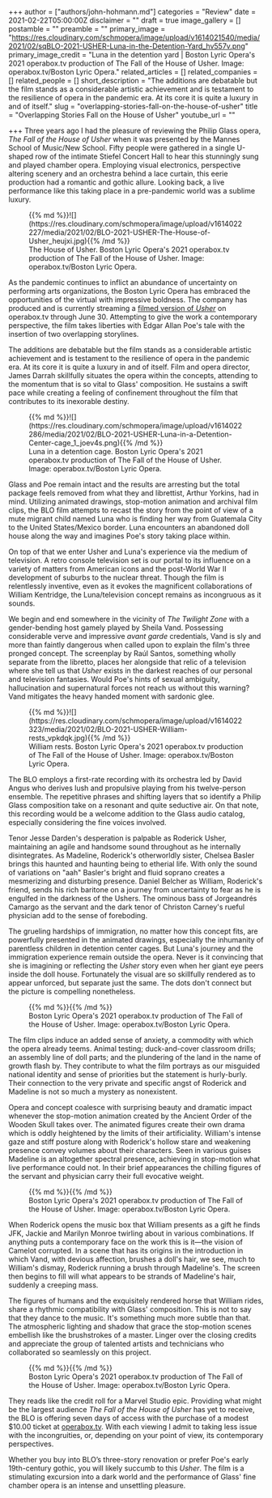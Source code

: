 +++
author = ["authors/john-hohmann.md"]
categories = "Review"
date = 2021-02-22T05:00:00Z
disclaimer = ""
draft = true
image_gallery = []
postamble = ""
preamble = ""
primary_image = "https://res.cloudinary.com/schmopera/image/upload/v1614021540/media/2021/02/sqBLO-2021-USHER-Luna-in-the-Detention-Yard_hv557v.png"
primary_image_credit = "Luna in the detention yard | Boston Lyric Opera's 2021 operabox.tv production of The Fall of the House of Usher. Image: operabox.tv/Boston Lyric Opera."
related_articles = []
related_companies = []
related_people = []
short_description = "The additions are debatable but the film stands as a considerable artistic achievement and is testament to the resilience of opera in the pandemic era. At its core it is quite a luxury in and of itself."
slug = "overlapping-stories-fall-on-the-house-of-usher"
title = "Overlapping Stories Fall on the House of Usher"
youtube_url = ""

+++
Three years ago I had the pleasure of reviewing the Philip Glass opera, _The Fall of the House of Usher_ when it was presented by the Mannes School of Music/New School. Fifty people were gathered in a single U-shaped row of the intimate Stiefel Concert Hall to hear this stunningly sung and played chamber opera. Employing visual electronics, perspective altering scenery and an orchestra behind a lace curtain, this eerie production had a romantic and gothic allure. Looking back, a live performance like this taking place in a pre-pandemic world was a sublime luxury.

<figure data-type="image">{{% md %}}![](https://res.cloudinary.com/schmopera/image/upload/v1614022227/media/2021/02/BLO-2021-USHER-The-House-of-Usher_heujxi.jpg){{% /md %}}

<figcaption>The House of Usher. Boston Lyric Opera's 2021 operabox.tv production of The Fall of the House of Usher. Image: operabox.tv/Boston Lyric Opera.</figcaption>  
</figure>

As the pandemic continues to inflict an abundance of uncertainty on performing arts organizations, the Boston Lyric Opera has embraced the opportunities of the virtual with impressive boldness. The company has produced and is currently streaming a [filmed version of _Usher_](https://www.operabox.tv/featured/videos/usher) on operabox.tv through June 30. Attempting to give the work a contemporary perspective, the film takes liberties with Edgar Allan Poe's tale with the insertion of two overlapping storylines.

The additions are debatable but the film stands as a considerable artistic achievement and is testament to the resilience of opera in the pandemic era. At its core it is quite a luxury in and of itself. Film and opera director, James Darrah skillfully situates the opera within the concepts, attending to the momentum that is so vital to Glass' composition. He sustains a swift pace while creating a feeling of confinement throughout the film that contributes to its inexorable destiny.

<figure data-type="image">{{% md %}}![](https://res.cloudinary.com/schmopera/image/upload/v1614022286/media/2021/02/BLO-2021-USHER-Luna-in-a-Detention-Center-cage_1_joev4s.png){{% /md %}}

<figcaption>Luna in a detention cage. Boston Lyric Opera's 2021 operabox.tv production of The Fall of the House of Usher. Image: operabox.tv/Boston Lyric Opera.</figcaption>  
</figure>

Glass and Poe remain intact and the results are arresting but the total package feels removed from what they and librettist, Arthur Yorkins, had in mind. Utilizing animated drawings, stop-motion animation and archival film clips, the BLO film attempts to recast the story from the point of view of a mute migrant child named Luna who is finding her way from Guatemala City to the United States/Mexico border. Luna encounters an abandoned doll house along the way and imagines Poe's story taking place within.

On top of that we enter Usher and Luna's experience via the medium of television. A retro console television set is our portal to its influence on a variety of matters from American icons and the post-World War II development of suburbs to the nuclear threat. Though the film is relentlessly inventive, even as it evokes the magnificent collaborations of William Kentridge, the Luna/television concept remains as incongruous as it sounds. 

We begin and end somewhere in the vicinity of _The Twilight Zone_ with a gender-bending host gamely played by Sheila Vand. Possessing considerable verve and impressive _avant garde_ credentials, Vand is sly and more than faintly dangerous when called upon to explain the film's three pronged concept. The screenplay by Raúl Santos, something wholly separate from the libretto, places her alongside that relic of a television where she tell us that _Usher_ exists in the darkest reaches of our personal and television fantasies. Would Poe's hints of sexual ambiguity, hallucination and supernatural forces not reach us without this warning? Vand mitigates the heavy handed moment with sardonic glee.

<figure data-type="image">{{% md %}}![](https://res.cloudinary.com/schmopera/image/upload/v1614022323/media/2021/02/BLO-2021-USHER-William-rests_vpkdqk.jpg){{% /md %}}

<figcaption>William rests. Boston Lyric Opera's 2021 operabox.tv production of The Fall of the House of Usher. Image: operabox.tv/Boston Lyric Opera.</figcaption>  
</figure>

The BLO employs a first-rate recording with its orchestra led by David Angus who derives lush and propulsive playing from his twelve-person ensemble. The repetitive phrases and shifting layers that so identify a Philip Glass composition take on a resonant and quite seductive air. On that note, this recording would be a welcome addition to the Glass audio catalog, especially considering the fine voices involved.

Tenor Jesse Darden's desperation is palpable as Roderick Usher, maintaining an agile and handsome sound throughout as he internally disintegrates. As Madeline, Roderick's otherworldly sister, Chelsea Basler brings this haunted and haunting being to etherial life. With only the sound of variations on "aah" Basler's bright and fluid soprano creates a mesmerizing and disturbing presence. Daniel Belcher as William, Roderick's friend, sends his rich baritone on a journey from uncertainty to fear as he is engulfed in the darkness of the Ushers. The ominous bass of Jorgeandrés Camargo as the servant and the dark tenor of Christon Carney's rueful physician add to the sense of foreboding.

The grueling hardships of immigration, no matter how this concept fits, are powerfully presented in the animated drawings, especially the inhumanity of parentless children in detention center cages. But Luna's journey and the immigration experience remain outside the opera. Never is it convincing that she is imagining or reflecting the _Usher_ story even when her giant eye peers inside the doll house. Fortunately the visual are so skillfully rendered as to appear unforced, but separate just the same. The dots don't connect but the picture is compelling nonetheless.

<figure data-type="image">{{% md %}}{{% /md %}}

<figcaption>Boston Lyric Opera's 2021 operabox.tv production of The Fall of the House of Usher. Image: operabox.tv/Boston Lyric Opera.</figcaption>  
</figure>

The film clips induce an added sense of anxiety, a commodity with which the opera already teems. Animal testing; duck-and-cover classroom drills; an assembly line of doll parts; and the plundering of the land in the name of growth flash by. They contribute to what the film portrays as our misguided national identity and sense of priorities but the statement is hurly-burly. Their connection to the very private and specific angst of Roderick and Madeline is not so much a mystery as nonexistent.

Opera and concept coalesce with surprising beauty and dramatic impact whenever the stop-motion animation created by the Ancient Order of the Wooden Skull takes over. The animated figures create their own drama which is oddly heightened by the limits of their artificiality. William's intense gaze and stiff posture along with Roderick's hollow stare and weakening presence convey volumes about their characters. Seen in various guises Madeline is an altogether spectral presence, achieving in stop-motion what live performance could not. In their brief appearances the chilling figures of the servant and physician carry their full evocative weight.

<figure data-type="image">{{% md %}}{{% /md %}}

<figcaption>Boston Lyric Opera's 2021 operabox.tv production of The Fall of the House of Usher. Image: operabox.tv/Boston Lyric Opera.</figcaption>  
</figure>

When Roderick opens the music box that William presents as a gift he finds JFK, Jackie and Marilyn Monroe twirling about in various combinations. If anything puts a contemporary face on the work this is it—the vision of Camelot corrupted. In a scene that has its origins in the introduction in which Vand, with devious affection, brushes a doll's hair, we see, much to William's dismay, Roderick running a brush through Madeline's. The screen then begins to fill will what appears to be strands of Madeline's hair, suddenly a creeping mass.

The figures of humans and the exquisitely rendered horse that William rides, share a rhythmic compatibility with Glass' composition. This is not to say that they dance to the music. It's something much more subtle than that. The atmospheric lighting and shadow that grace the stop-motion scenes embellish like the brushstrokes of a master. Linger over the closing credits and appreciate the group of talented artists and technicians who collaborated so seamlessly on this project.

<figure data-type="image">{{% md %}}{{% /md %}}

<figcaption>Boston Lyric Opera's 2021 operabox.tv production of The Fall of the House of Usher. Image: operabox.tv/Boston Lyric Opera.</figcaption>  
</figure>

They reads like the credit roll for a Marvel Studio epic. Providing what might be the largest audience _The Fall of the House of Usher_ has yet to receive, the BLO is offering seven days of access with the purchase of a modest $10.00 ticket at [operabox.tv](https://www.operabox.tv/). With each viewing I admit to taking less issue with the incongruities, or, depending on your point of view, its contemporary perspectives.

Whether you buy into BLO’s three-story renovation or prefer Poe's early 19th-century gothic, you will likely succumb to this _Usher_. The film is a stimulating excursion into a dark world and the performance of Glass' fine chamber opera is an intense and unsettling pleasure.